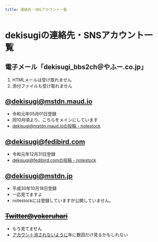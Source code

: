 ```yaml
---
title: 連絡先・SNSアカウント一覧
---
```


# dekisugiの連絡先・SNSアカウント一覧

## 電子メール「dekisugi_bbs2ch＠やふー.co.jp」
  1. HTMLメールは受け取れません
  2. 添付ファイルも受け取れません

## <a rel="me" href="https://mstdn.maud.io/@dekisugi">@dekisugi@mstdn.maud.io</a>
  - 令和元年05月01日登録
  - 同10月頃より、こちらをメインにしています
  - [dekisugi@mstdn.maud.ioの投稿 - notestock](https://notestock.osa-p.net/@dekisugi@mstdn.maud.io/view)

## <a rel="me" href="https://fedibird.com/@dekisugi">@dekisugi@fedibird.com</a>
  - 令和元年12月31日登録
  - [dekisugi@fedibird.comの投稿 - notestock](https://notestock.osa-p.net/@dekisugi@fedibird.com/view)

## <a rel="me" href="https://mstdn.jp/@dekisugi">@dekisugi@mstdn.jp</a>
  - 平成30年10月18日登録
  - 一応見てますよ
  - notestockには登録していますが公開していません。

## ~~[Twitter@yokeruhari](https://twitter.com/yokeruhari)~~
  - もう見てません
  - [アカウント消されないように](https://japanese.engadget.com/2019/11/27/twitter/)年に数回だけ見るかもしれない
